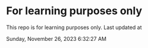 # For learning purposes only
This repo is for learning purposes only.
Last updated at

Sunday, November 26, 2023 6:32:27 AM

